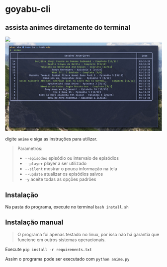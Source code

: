 # goyabu-cli

## assista animes diretamente do terminal

![](./record1.gif)
![](./record2.gif)

digite `anime` e siga as instruções para utilizar.

>Parametros:
>
> -  `--episodes` episódio ou intervalo de episódios
> -  `--player` player a ser utilizado
> -  `--silent` mostrar o pouca informação na tela
> -  `--update` atualizar os episódios salvos
> -  `-y` aceite todas as opções padrões

## Instalação

Na pasta do programa, execute no terminal `bash install.sh`

## Instalação manual

> O programa foi apenas testado no linux, por isso não há garantia que funcione em outros sistemas operacionais.

Execute `pip install -r requirements.txt`

Assim o programa pode ser executado com `python anime.py` 
